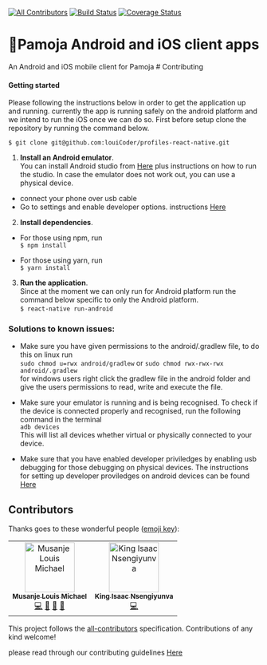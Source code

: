 <!-- All-contributors badge -->
[![All Contributors](https://img.shields.io/badge/all_contributors-2-orange.svg?style=flat-square)](#contributors)<!-- Travis badge -->
[![Build Status](https://travis-ci.org/louiCoder/pamoja-mobile.svg?branch=master)](https://travis-ci.org/louiCoder/pamoja-mobile)<!-- Coveralls badge -->
[![Coverage Status](https://coveralls.io/repos/github/louiCoder/pamoja-mobile/badge.svg?branch=master)](https://coveralls.io/github/louiCoder/pamoja-mobile?branch=master)

# :iphone:Pamoja Android and iOS client apps
An Android and iOS mobile client for Pamoja # Contributing

#### Getting started
Please following the instructions below in order to get the application up and running. currently the app is running safely on the android platform and we intend to run the iOS once we can do so. First before setup clone the repository by running the command below.  

`$ git clone git@github.com:louiCoder/profiles-react-native.git`

1. **Install an Android emulator**.  
You can install Android studio from [Here](https://developer.android.com/studio) plus instructions on how to run the studio. In case the emulator does not work out, you can use a physical device.
  - connect your phone over usb cable
  - Go to settings and enable developer options. instructions [Here](https://www.digitaltrends.com/mobile/how-to-get-developer-options-on-android/)

2. **Install dependencies**.  
- For those using npm, run  
`$ npm install`    

- For those using yarn, run  
`$ yarn install`

3. **Run the application**.  
Since at the moment we can only run for Android platform run the command below specific to only the Android platform.  
`$ react-native run-android`

### Solutions to known issues:
- Make sure you have given permissions to the android/.gradlew file, to do this on linux run  
`sudo chmod u=rwx android/gradlew` or `sudo chmod rwx-rwx-rwx android/.gradlew`  
for windows users right click the gradlew file in the android folder and give the users permissions to read, write and execute the file.

- Make sure your emulator is running and is being recognised. To check if the device is connected properly and recognised, run the following command in the terminal  
`adb devices`  
This will list all devices whether virtual or physically connected to your device.

- Make sure that you have enabled developer priviledges by enabling usb debugging for those debugging on physical devices. The instructions for setting up developer proviledges on android devices can be found [Here](https://www.makeuseof.com/tag/what-is-usb-debugging-mode-on-android-makeuseof-explains/)
## Contributors

Thanks goes to these wonderful people ([emoji key](https://allcontributors.org/docs/en/emoji-key)):

<!-- ALL-CONTRIBUTORS-LIST:START - Do not remove or modify this section -->
<!-- prettier-ignore -->
<table><tr><td align="center"><a href="https://github.com/louiCoder"><img src="https://avatars2.githubusercontent.com/u/32771081?v=4" width="100px;" alt="Musanje Louis Michael"/><br /><sub><b>Musanje Louis Michael</b></sub></a><br /><a href="https://github.com/louiCoder/Pamoja-Android/commits?author=louiCoder" title="Code">💻</a> <a href="#question-louiCoder" title="Answering Questions">💬</a> <a href="#maintenance-louiCoder" title="Maintenance">🚧</a> <a href="#projectManagement-louiCoder" title="Project Management">📆</a></td><td align="center"><a href="https://github.com/Nsengiyunva"><img src="https://avatars0.githubusercontent.com/u/4712414?v=4" width="100px;" alt="King Isaac Nsengiyunva"/><br /><sub><b>King Isaac Nsengiyunva</b></sub></a><br /><a href="https://github.com/louiCoder/Pamoja-Android/commits?author=Nsengiyunva" title="Code">💻</a></td></tr></table>

<!-- ALL-CONTRIBUTORS-LIST:END -->

This project follows the [all-contributors](https://github.com/all-contributors/all-contributors) specification. Contributions of any kind welcome!

please read through our contributing guidelines [Here](https://github.com/louiCoder/Pamoja-Android/blob/master/CONTRIBUTING.md)

